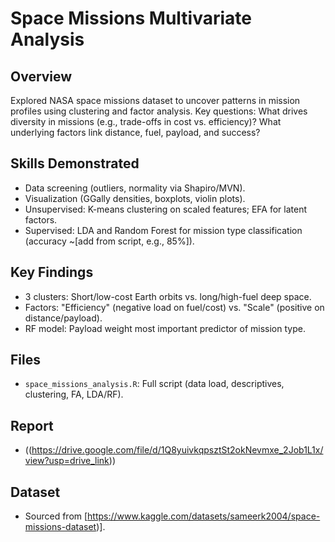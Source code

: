 # Space Missions Multivariate Analysis

## Overview
Explored NASA space missions dataset to uncover patterns in mission profiles using clustering and factor analysis. Key questions: What drives diversity in missions (e.g., trade-offs in cost vs. efficiency)? What underlying factors link distance, fuel, payload, and success?

## Skills Demonstrated
- Data screening (outliers, normality via Shapiro/MVN).
- Visualization (GGally densities, boxplots, violin plots).
- Unsupervised: K-means clustering on scaled features; EFA for latent factors.
- Supervised: LDA and Random Forest for mission type classification (accuracy ~[add from script, e.g., 85%]).

## Key Findings
- 3 clusters: Short/low-cost Earth orbits vs. long/high-fuel deep space.
- Factors: "Efficiency" (negative load on fuel/cost) vs. "Scale" (positive on distance/payload).
- RF model: Payload weight most important predictor of mission type.

## Files
- `space_missions_analysis.R`: Full script (data load, descriptives, clustering, FA, LDA/RF).

## Report
- ((https://drive.google.com/file/d/1Q8yuivkqpsztSt2okNevmxe_2Job1L1x/view?usp=drive_link))

## Dataset
- Sourced from [https://www.kaggle.com/datasets/sameerk2004/space-missions-dataset)].
